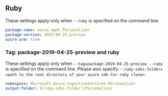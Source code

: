## Ruby

These settings apply only when `--ruby` is specified on the command line.

```yaml
package-name: azure_mgmt_Personalizer
package-version: 2019-04-25-preview
azure-arm: true
```

### Tag: package-2019-04-25-preview and ruby

These settings apply only when `--tag=package-2019-04-25-preview --ruby` is specified on the command line.
Please also specify `--ruby-sdks-folder=<path to the root directory of your azure-sdk-for-ruby clone>`.

```yaml $(tag) == 'package-2019-04-25-preview' && $(ruby)
namespace: Microsoft.Azure.CognitiveServices.Personalizer
output-folder: $(ruby-sdks-folder)/Personalizer
```
